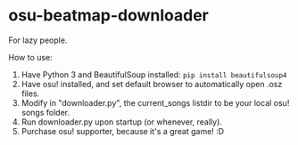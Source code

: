 # osu-beatmap-downloader
For lazy people.

How to use:
1. Have Python 3 and BeautifulSoup installed: `pip install beautifulsoup4`
2. Have osu! installed, and set default browser to automatically open .osz files.
3. Modify in "<span>downloader.py</span>", the current_songs listdir to be your local osu! songs folder.
4. Run <span>downloader.py</span> upon startup (or whenever, really).
5. Purchase osu! supporter, because it's a great game! :D